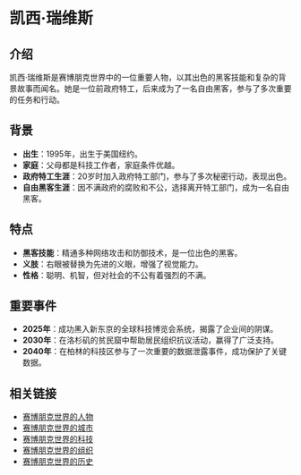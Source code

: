 # 凯西·瑞维斯

## 介绍
凯西·瑞维斯是赛博朋克世界中的一位重要人物，以其出色的黑客技能和复杂的背景故事而闻名。她是一位前政府特工，后来成为了一名自由黑客，参与了多次重要的任务和行动。

## 背景
- **出生**：1995年，出生于美国纽约。
- **家庭**：父母都是科技工作者，家庭条件优越。
- **政府特工生涯**：20岁时加入政府特工部门，参与了多次秘密行动，表现出色。
- **自由黑客生涯**：因不满政府的腐败和不公，选择离开特工部门，成为一名自由黑客。

## 特点
- **黑客技能**：精通多种网络攻击和防御技术，是一位出色的黑客。
- **义肢**：右眼被替换为先进的义眼，增强了视觉能力。
- **性格**：聪明、机智，但对社会的不公有着强烈的不满。

## 重要事件
- **2025年**：成功黑入新东京的全球科技博览会系统，揭露了企业间的阴谋。
- **2030年**：在洛杉矶的贫民窟中帮助居民组织抗议活动，赢得了广泛支持。
- **2040年**：在柏林的科技区参与了一次重要的数据泄露事件，成功保护了关键数据。

## 相关链接
- [赛博朋克世界的人物](README.md)
- [赛博朋克世界的城市](../城市/README.md)
- [赛博朋克世界的科技](../科技/README.md)
- [赛博朋克世界的组织](../组织/README.md)
- [赛博朋克世界的历史](../历史/README.md)
